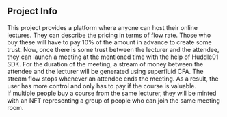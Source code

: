 ## Project Info
This project provides a platform where anyone can host their online lectures. They can describe the pricing in terms of flow rate. Those who buy these will have to pay 10% of the amount in advance to create some trust. Now, once there is some trust between the lecturer and the attendee, they can launch a meeting at the mentioned time with the help of Huddle01 SDK. For the duration of the meeting, a stream of money between the attendee and the lecturer will be generated using superfluid CFA. The stream flow stops whenever an attendee ends the meeting. As a result, the user has more control and only has to pay if the course is valuable. </br>
If multiple people buy a course from the same lecturer, they will be minted with an NFT representing a group of people who can join the same meeting room.

</br>
</br>

